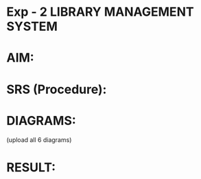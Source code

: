 # Exp - 2 LIBRARY MANAGEMENT SYSTEM

# AIM:

# SRS (Procedure):

# DIAGRAMS:
(upload all 6 diagrams)

# RESULT:
